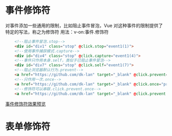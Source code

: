 # 事件修饰符
对事件添加一些通用的限制，比如阻止事件冒泡，Vue 对这种事件的限制提供了特定的写法，称之为修饰符
用法：v-on:事件.修饰符

```html
    <!--阻止事件冒泡.stop-->
    <div id="div1" class="stop" @click.stop="event1(1)">
    <!--使用事件捕获模式.capture-->
    <div id="div4" class="stop" @click.capture="event1(4)">
    <!--事件只作用本身.self，类似于已阻止事件冒泡-->
    <div id="div7" class="stop" @click.self="event1(7)">
    <!--阻止浏览器默认行为.prevent-->
    <a href="https://github.com/dk-lan" target="_blank" @click.prevent="prevent">dk's github</a>
    <!--只作用一次.once-->
    <a href="https://github.com/dk-lan" target="_blank" @click.once="prevent">dk's github</a>
    <!--修饰符可以串联.click.prevent.once-->
    <a href="https://github.com/dk-lan" target="_blank" @click.prevent.once="prevent">dk's github</a>
```
[事件修饰符效果预览](https://github.com/wscats/vue-erp/VueBasic/Modifiers/eventModifiers.html)

# 表单修饰符
